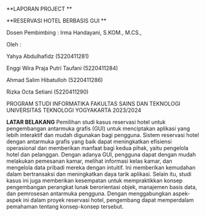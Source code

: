 **LAPORAN PROJECT
**

**RESERVASI HOTEL BERBASIS GUI
**

Dosen Pembimbing : Irma Handayani, S.KOM., M.CS.,

Oleh :

Yahya Abdulhafidz (5220411281)

Enggi Wira Praja Putri Taufani (5220411284)

Ahmad Salim Hibatulloh (5220411286)

Rizka Octa Setiani (5220411290)

PROGRAM STUDI INFORMATIKA 
FAKULTAS SAINS DAN TEKNOLOGI 
UNIVERSITAS TEKNOLOGI YOGYAKARTA 2023/2024

**LATAR BELAKANG**
Pemilihan studi kasus reservasi hotel untuk pengembangan antarmuka grafis (GUI) untuk menciptakan aplikasi yang lebih interaktif dan mudah digunakan bagi pengguna. 
Sistem reservasi hotel dengan antarmuka grafis yang baik dapat meningkatkan efisiensi operasional dan memberikan manfaat bagi kedua pihak, yaitu pengelola hotel dan pelanggan. Dengan adanya GUI, pengguna dapat dengan mudah melakukan pemesanan kamar, melihat informasi kelas kamar, dan mengelola data pribadi mereka dengan intuitif. Ini memberikan kemudahan dalam bertransaksi dan meningkatkan daya tarik aplikasi.
Selain itu, studi kasus ini juga memberikan kesempatan untuk mempraktikkan konsep pengembangan perangkat lunak berorientasi objek, manajemen basis data, dan pemrosesan antarmuka pengguna. Dengan menggabungkan aspek-aspek ini dalam proyek reservasi hotel, pengembang dapat memperdalam pemahaman  tentang konsep-konsep tersebut.
